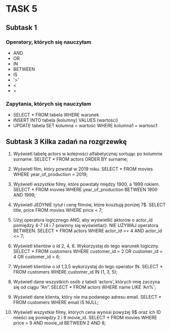 # TASK 5
## Subtask 1 
### Operatory, których się nauczyłam
- AND
- OR
- IN
- BETWEEN
- IS
- '>'
- <
- =

### Zapytania, których się nauczyłam
- SELECT * FROM tabela WHERE warunek
- INSERT INTO tabela (kolumny) VALUES (wartości)
- UPDATE  tabela SET kolumna = wartość WHERE kolumna1 = wartosc1

## Subtask 3 Kilka zadań na rozgrzewkę

1. Wyświetl tabelę actors w kolejności alfabetycznej sortując po kolumnie surname.
SELECT * FROM actors ORDER BY surname;

2. Wyświetl film, który powstał w 2019 roku.
SELECT * FROM movies WHERE year_of_production = 2019;

3. Wyświetl wszystkie filmy, które powstały między 1900, a 1999 rokiem.
SELECT * FROM movies WHERE year_of_production BETWEEN 1900 AND 1999;

4. Wyświetl JEDYNIE tytuł i cenę filmów, które kosztują poniżej 7$.
SELECT title, price FROM movies WHERE price < 7;

5. Użyj operatora logicznego AND, aby wyświetlić aktorów o actor_id pomiędzy 4-7 (4 i 7 powinny się wyświetlać). NIE UŻYWAJ operatora BETWEEN.
SELECT * FROM actors WHERE actor_id >= 4 AND actor_id <= 7;

6. Wyświetl klientów o id 2, 4, 6. Wykorzystaj do tego warunek logiczny. 
SELECT * FROM customers WHERE customer_id = 2 OR customer_id = 4 OR customer_id = 6;

7. Wyświetl klientów o id 1,3,5 wykorzystaj do tego operator IN. 
SELECT * FROM customers WHERE customer_id IN (1, 3, 5);

8. Wyświetl dane wszystkich osób z tabeli ‘actors’, których imię zaczyna się od ciągu “An”.
SELECT * FROM actors WHERE name LIKE 'An%';

9. Wyświetl dane klienta, który nie ma podanego adresu email.
SELECT * FROM customers WHERE email IS NULL;

10. Wyświetl wszystkie filmy, których cena wynosi powyżej 9$ oraz ich ID mieści się pomiędzy 2 i 8 movie_id.
SELECT * FROM movies WHERE price > 9 AND movie_id BETWEEN 2 AND 8;
